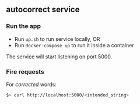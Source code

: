 ## autocorrect service


### Run the app
+ Run `up.sh` to run service locally, OR
+ Run `docker-compose up` to run it inside a container

The service will start listening on port 5000.

### Fire requests

For *corrected* words:
```bash
$> curl http://localhost:5000/<intended_string>

```
